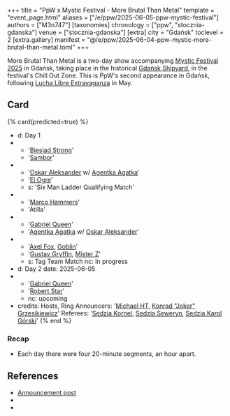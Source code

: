 +++
title = "PpW x Mystic Festival - More Brutal Than Metal"
template = "event_page.html"
aliases = ["/e/ppw/2025-06-05-ppw-mystic-festival"]
authors = ["M3n747"]
[taxonomies]
chronology = ["ppw", "stocznia-gdanska"]
venue = ["stocznia-gdanska"]
[extra]
city = "Gdańsk"
toclevel = 2
[extra.gallery]
manifest = "@/e/ppw/2025-06-04-ppw-mystic-more-brutal-than-metal.toml"
+++

More Brutal Than Metal is a two-day show accompanying [Mystic Festival 2025][mystic] in Gdańsk, taking place in the historical [Gdańsk Shipyard](@/v/stocznia-gdanska.md), in the festival's Chill Out Zone. This is PpW's second appearance in Gdańsk, following [Lucha Libre Extravaganza](@/e/ppw/2025-05-16-ppw-lucha-libre-extravaganza.md) in May.

## Card

{% card(predicted=true) %}
- d: Day 1
- - '[Biesiad Strong](@/w/biesiad.md)'
  - '[Sambor](@/w/sambor.md)'
- - '[Oskar Aleksander](@/w/oskar-aleksander.md) w/ [Agentka Agatka](@/w/agentka-agatka.md)'
  - '[El Ogre](@/w/olgierd.md)'
  - s: 'Six Man Ladder Qualifying Match'
- - '[Marco Hammers](@/w/marco-hammers.md)'
  - 'Atilla'
- - '[Gabriel Queen](@/w/gabriel-queen.md)'
  - '[Agentka Agatka](@/w/agentka-agatka.md) w/ [Oskar Aleksander](@/w/oskar-aleksander.md)'
- - '[Axel Fox](@/w/axel-fox.md), [Goblin](@/w/goblin.md)'
  - '[Gustav Gryffin](@/w/gustav-gryffin.md), [Mister Z](@/w/mister-z.md)'
  - s: Tag Team Match
    nc: In progress
- d: Day 2
  date: 2025-06-05
- - '[Gabriel Queen](@/w/gabriel-queen.md)'
  - '[Robert Star](@/w/robert-star.md)'
  - nc: upcoming
- credits:
    Hosts, Ring Announcers: '[Michael HT](@/w/michael-ht.md), [Konrad "Joker" Grzesikiewicz](@/w/joker.md)'
    Referees: '[Sędzia Kornel](@/w/sedzia-kornel.md), [Sędzia Seweryn](@/w/sedzia-seweryn.md), [Sędzia Karol Górski](@/w/madman-charlie.md)'
{% end %}

### Recap

* Each day there were four 20-minute segments, an hour apart.

## References

* [Announcement post](https://www.facebook.com/photo/?fbid=1246774540140902&set=a.734451078039920)
* [Facebook reel: Biesiad vs Sambor]:(https://www.facebook.com/reel/731351469459974)
* [Facebook reel: El Ogre vs Oskar Aleksander]:(https://www.facebook.com/reel/504039896128850)

[mystic]: https://www.mysticfestival.pl/
